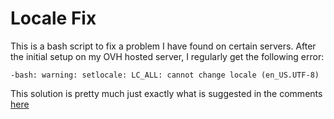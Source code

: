 Locale Fix
==========
This is a bash script to fix a problem I have found on certain servers. After the initial setup on my OVH hosted server, I regularly get the following error:

```
-bash: warning: setlocale: LC_ALL: cannot change locale (en_US.UTF-8)
```

This solution is pretty much just exactly what is suggested in the comments [here](http://askubuntu.com/questions/454260/how-to-solve-locale-problem)
